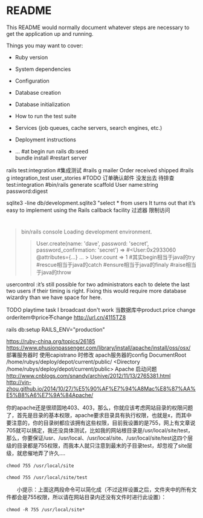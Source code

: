 # README

This README would normally document whatever steps are necessary to get the
application up and running.

Things you may want to cover:

* Ruby version

* System dependencies

* Configuration

* Database creation

* Database initialization

* How to run the test suite

* Services (job queues, cache servers, search engines, etc.)

* Deployment instructions

* ...
#at begin run 
rails db:seed  
bundle install #restart server
 
rails test:integration  #集成测试
#rails g mailer Order received shipped
#rails  g integration_test user_stories
#TODO 订单确认邮件 没发出去 待排查  test:integration
#bin/rails generate scaffold User name:string password:digest

sqlite3 -line db/development.sqlite3 "select * from users
 It turns out that it’s easy to implement using the Rails
callback facility   过滤器 限制访问
#
> bin/rails console
Loading development environment.
>> User.create(name: 'dave', password: 'secret', password_confirmation: 'secret')
=> #<User:0x2933060 @attributes={...} ... >
>> User.count
=> 1
#其实begin相当于java的try
#rescue相当于java的catch
#ensure相当于java的finaly
#raise相当于java的throw

usercontrol :it’s still possible for two administrators
each to delete the last two users if their timing is right. Fixing this
would require more database wizardry than we have space for here.


TODO playtime task I  broadcast don't work   当数据库中product.price change orderitem中price不change
http://url.cn/4115TZ8

rails db:setup RAILS_ENV="production"

https://ruby-china.org/topics/26185
https://www.phusionpassenger.com/library/install/apache/install/oss/osx/
部署服务器时 使用capistrano 时修改 apach服务器的config  DocumentRoot
/home/rubys/deploy/depot/current/public/
<Directory
/home/rubys/deploy/depot/current/public>
Apache 启动问题
http://www.cnblogs.com/snandy/archive/2012/11/13/2765381.html
http://vin-zhou.github.io/2014/10/27/%E5%90%AF%E7%94%A8Mac%E8%87%AA%E5%B8%A6%E7%9A%84Apache/ 

你的apache还是很顽固地403、403，那么，你就应该考虑网站目录的权限问题了，首先是目录的基本权限，apache要求目录具有执行权限，也就是x，而其中要注意的，你的目录树都应该拥有这些权限，目前我设置的是755，网上有文章说705就可以搞定，我还没具体测试，比如我的网站根目录是/usr/local/site/test，那么，你要保证/usr、/usr/local、/usr/local/site、/usr/local/site/test这四个层级的目录都是755权限，而我本人就只注意到最末的子目录test，却忽视了site层级，就悲催地弄了许久....

    chmod 755 /usr/local/site　　　　　　　　　　　　　　　　　 　　　　　　　　　　

    chmod 755 /usr/local/site/test　　　　　　　　　　　　　　　　　　　　　　　　　

　　小提示：上面这两段命令可以简化成（不过这样设置之后，文件夹中的所有文件都会是755权限，所以请在网站目录内还没有文件时进行此设置）：

    chmod -R 755 /usr/local/site*　　　　　　　　　　　　　　　　 　　　　　　　　　